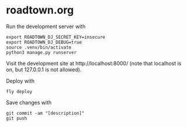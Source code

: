 # roadtown.org

Run the development server with

```
export ROADTOWN_DJ_SECRET_KEY=insecure
export ROADTOWN_DJ_DEBUG=true
source .venv/bin/activate
python3 manage.py runserver
```

Visit the development site at
http://localhost:8000/
(note that localhost is on, but 127.0.0.1 is not allowed).


Deploy with

```
fly deploy
```

Save changes with

```
git commit -am "[description]"
git push
```

